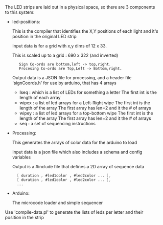 

The LED strips are laid out in a physical space, so there are 3 components to this system:

- led-positions:

  This is the compiler that identifies the X,Y positions of each
  light and it's position in the original LED strip

  Input data is for a grid with x,y dims of 12 x 33.

  This is scaled up to a grid : 690 x 322 (and inverted)

         Sign Co-ords are bottom,left -> top,right.
         Procesing Co-ords are Top,Left -> Bottom,right.

  Output data is a JSON file for processing, and a header file
  'signCoords.h' for use by arduino, that has 4 arrays
 
    - lseq : which is a list of LEDs for something a letter
        The first int is the length of each array
    - wipex : a list of led arrays for a Left-Right wipe
        The first int is the length of the array
        The first array has len=2 and it the # of arrays
    - wipey : a list of led arrays for a top-bottom wipe
        The first int is the length of the array
        The first array has len=2 and it the # of arrays
    - seq : a set of sequencing instructions

- Processing:

  This generates the arrays of color data for the arduino to load

  Input data is a json file which also includes a schema and config variables
  
  Output is a #include file that defines a 2D array of sequence data

        [ duration , #led1color , #led2color ... ],
        [ duration , #led1color , #led2color ... ],
        ...

- Arduino:

  The microcode loader and simple sequencer

Use 'compile-data.pl' to generate the lists of leds per letter and their
position in the strip

